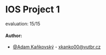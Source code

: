 # IOS Project 1
evaluation: 15/15
#### Author:
- [@Adam Kaňkovský](https://www.github.com/adamkankovsky) - xkanko00@vutbr.cz